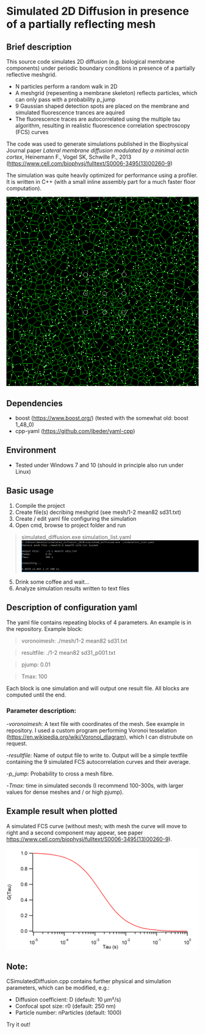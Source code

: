# Simulated 2D Diffusion in presence of a partially reflecting mesh

## Brief description

This source code simulates 2D diffusion (e.g. biological membrane components) under periodic boundary conditions in presence of a partially reflective meshgrid.

- N particles perform a random walk in 2D
- A meshgrid (repesenting a membrane skeleton) reflects particles, which can only pass with a probability p_jump
- 9 Gaussian shaped detection spots are placed on the membrane and simulated fluorescence trances are aquired
- The fluorescence traces are autocorrelated using the multiple tau algorithm, resulting in realistic fluorescence correlation spectroscopy (FCS) curves

The code was used to generate simulations published in the Biophysical Journal paper
_Lateral membrane diffusion modulated by a minimal actin cortex_, Heinemann F., Vogel SK, Schwille P., 2013 (https://www.cell.com/biophysj/fulltext/S0006-3495(13)00260-9)

The simulation was quite heavily optimized for performance using a profiler. It is written in C++ (with a small inline assembly part for a much faster floor computation).

![Simulation_illustration](https://github.com/FabianHeinemann/simulated_2d_diffusion/blob/master/images/Frame_0.png)

## Dependencies

- boost (https://www.boost.org/)
(tested with the somewhat old: boost 1_48_0)
- cpp-yaml (https://github.com/jbeder/yaml-cpp)

## Environment

- Tested under Windows 7 and 10 (should in principle also run under Linux)

## Basic usage

1. Compile the project
2. Create file(s) decribing meshgrid (see mesh/1-2 mean82 sd31.txt)
3. Create / edit yaml file configuring the simulation
4. Open cmd, browse to project folder and run 
>simulated_diffusion.exe simulation_list.yaml
![Console screenshot](https://github.com/FabianHeinemann/simulated_2d_diffusion/blob/master/images/console.png)
5. Drink some coffee and wait...
6. Analyze simulation results written to text files

## Description of configuration yaml

The yaml file contains repeating blocks of 4 parameters. An example is in the repository. Example block:

>voronoimesh: ./mesh/1-2 mean82 sd31.txt

>resultfile: ./1-2 mean82 sd31_p001.txt

>pjump: 0.01

>Tmax: 100

Each block is one simulation and will output one result file. All blocks are computed until the end.

### Parameter description:
-_voronoimesh:_ A text file with coordinates of the mesh. See example in repository. I used a custom program performing Voronoi tesselation (https://en.wikipedia.org/wiki/Voronoi_diagram), which I can distrubute on request.

-_resultfile:_ Name of output file to write to. Output will be a simple textfile containing the 9 simulated FCS autocorrelation curves and their average.

-_p_jump:_ Probability to cross a mesh fibre. 

-_Tmax:_ time in simulated seconds (I recommend 100-300s, with larger values for dense meshes and / or high pjump).

## Example result when plotted

A simulated FCS curve (without mesh; with mesh the curve will move to right and a second component may appear, see paper https://www.cell.com/biophysj/fulltext/S0006-3495(13)00260-9).

![FCS curve](https://github.com/FabianHeinemann/simulated_2d_diffusion/blob/master/images/fcs_free.png)

## Note:

CSimulatedDiffusion.cpp contains further physical and simulation parameters, which can be modified, e.g.:
- Diffusion coefficient: D (default: 10 µm²/s)
- Confocal spot size: r0 (default: 250 nm)
- Particle number: nParticles (default: 1000)

Try it out!
